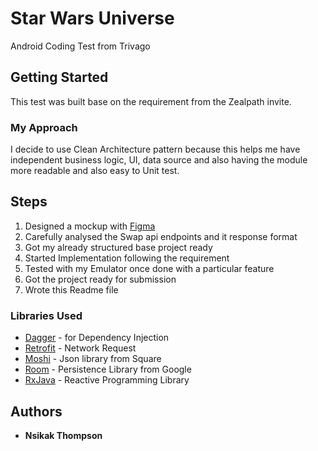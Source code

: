 # Star Wars Universe

Android Coding Test from Trivago

## Getting Started
This test was built base on the requirement from the Zealpath invite.

### My Approach

I decide to use Clean Architecture pattern because this helps me have independent business logic, UI,
data source and also having the module more readable and also easy to Unit test.

## Steps

1. Designed a mockup with [Figma](https://figma.com)
2. Carefully analysed the Swap api endpoints and it response format
3. Got my already structured base project ready
4. Started Implementation following the requirement
5. Tested with my Emulator once  done with a particular feature
6. Got the project ready for submission
7. Wrote this Readme file 


### Libraries Used
* [Dagger](https://github.com/google/dagger) -  for Dependency Injection
* [Retrofit](https://github.com/google/dagger) - Network Request
* [Moshi](https://github.com/square/moshi) -  Json library from Square
* [Room](https://developer.android.com/topic/libraries/architecture/room) -  Persistence Library from Google
* [RxJava](https://github.com/ReactiveX/RxJava) -  Reactive Programming Library



## Authors

* **Nsikak Thompson**

